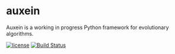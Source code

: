 # auxein
Auxein is a working in progress Python framework for evolutionary algorithms.

[![license](https://img.shields.io/hexpm/l/plug.svg?maxAge=2592000)](https://github.com/auxein/auxein/blob/master/LICENSE)
[![Build Status](https://travis-ci.org/auxein/auxein.svg?branch=master)](https://travis-ci.org/auxein/auxein)

